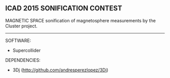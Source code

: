 ICAD 2015 SONIFICATION CONTEST
------------------------------

MAGNETIC SPACE 
sonification of magnetosphere measurements by the Cluster project.

------------------------------
SOFTWARE: 
- Supercollider 

DEPENDENCIES: 
- 3Dj (http://github.com/andresperezlopez/3Dj)
